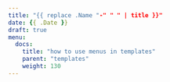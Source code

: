 ```yaml
---
title: "{{ replace .Name "-" " " | title }}"
date: {{ .Date }}
draft: true
menu:
  docs:
    title: "how to use menus in templates"
    parent: "templates"
    weight: 130
---
```

